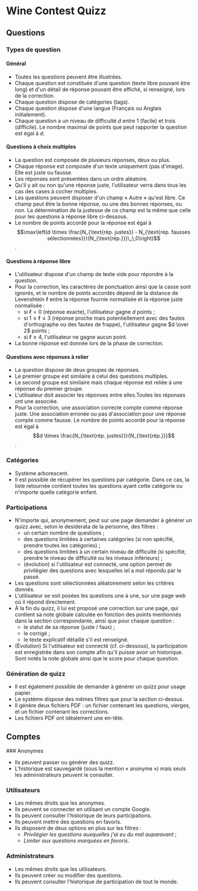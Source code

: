 # Wine Contest Quizz

## Questions

### Types de question

#### Général

- Toutes les questions peuvent être illustrées.
- Chaque question est constituée d'une question (texte libre pouvant être long) et d'un détail de réponse pouvant être affiché, si renseigné, lors de la correction.
- Chaque question dispose de catégories (tags).
- Chaque question dispose d'une langue (Français ou Anglais initialement).
- Chaque question a un niveau de difficulté $d$ entre 1 (facile) et trois (difficile). Le nombre maximal de points que peut rapporter la question est égal à $d$.

#### Questions à choix multiples

- La question est composée de plusieurs réponses, deux ou plus.
- Chaque réponse est composée d'un texte uniquement (pas d'image). Elle est juste ou fausse.
- Les réponses sont présentées dans un ordre aléatoire.
- Qu'il y ait ou non qu'une réponse juste, l'utilisateur verra dans tous les cas des cases à cocher multiples.
- Les questions peuvent disposer d'un champ « Autre » qu'est libre. Ce champ peut être la bonne réponse, ou une des bonnes réponses, ou non. La détermination de la justesse de ce champ est la même que celle pour les questions à réponse libre ci-dessous.
- Le nombre de points accordé pour la réponse est égal à $$\max\left(d \times \frac{N_{\text{rép. justes}} - N_{\text{rép. fausses sélectionnées}}}{N_{\text{rép.}}}\,;\,0\right)$$.

#### Questions à réponse libre

- L'utilisateur dispose d'un champ de texte vide pour répondre à la question.
- Pour la correction, les caractères de ponctuation ainsi que la casse sont ignorés, et le nombre de points accordés dépend de la distance de Levenshtein $\ell$ entre la réponse fournie normalisée et la réponse juste normalisée :
  - si $\ell = 0$ (réponse exacte), l'utilisateur gagne $d$ points ;
  - si $1 \leq \ell \leq 3$ (réponse proche mais potentiellement avec des fautes d'orthographe ou des fautes de frappe), l'utilisateur gagne $d \over 2$ points ;
  - si $\ell \geq 4$, l'utilisateur ne gagne aucun point.
- La bonne réponse est donnée lors de la phase de correction.

#### Questions avec réponses à relier

- La question dispose de deux groupes de réponses.
- Le premier groupe est similaire à celui des questions multiples.
- Le second groupe est similaire mais chaque réponse est reliée à une réponse du premier groupe.
- L'utilisateur doit associer les réponses entre elles.Toutes les réponses ont une associée.
- Pour la correction, une association correcte compte comme réponse juste. Une association erronée ou pas d'association pour une réponse compte comme fausse. Le nombre de points accordé pour la réponse est égal à $$d \times \frac{N_{\text{rép. justes}}}{N_{\text{rép.}}}$$.

### Catégories

- Système arborescent.
- Il est possible de récupérer les questions par catégorie. Dans ce cas, la liste retournée contient toutes les questions ayant cette catégorie ou n'importe quelle catégorie enfant.

### Participations

- N'importe qui, anonymement, peut sur une page demander à générer un quizz avec, selon le desiderata de la personne, des filtres : 
  - un certain nombre de questions ;
  - des questions limitées à certaines catégories (si non spécifié, prendre toutes les catégories) ;
  - des questions limitées à un certain niveau de difficulté (si spécifié, prendre le niveau de difficulté ou les niveaux inférieurs) ;
  - (évolution) si l'utilisateur est connecté, une option permet de privilégier des questions avec lesquelles iel a mal répondu par le passé.
- Les questions sont sélectionnées aléatoirement selon les critères donnés.
- L'utilisateur se voit posées les questions une à une, sur une page web où il répond directement.
- À la fin du quizz, il lui est proposé une correction sur une page, qui contient sa note globale calculée en fonction des points mentionnés dans la section correspondante, ainsi que pour chaque question :
  - le statut de sa réponse (juste / faux) ;
  - le corrigé ;
  - le texte explicatif détaillé s'il est renseigné.
- (Évolution) Si l'utilisateur est connecté (cf. ci-dessous), la participation est enregistrée dans son compte afin qu'il puisse avoir un historique. Sont notés la note globale ainsi que le score pour chaque question.

### Génération de quizz

- Il est également possible de demander à générer un quizz pour usage papier.
- Le système dispose des mêmes filtres que pour la section ci-dessus.
- Il génère deux fichiers PDF : un fichier contenant les questions, vierges, et un fichier contenant les corrections.
- Les fichiers PDF ont idéalement une en-tête.

## Comptes

### Anonymes

- Ils peuvent passer ou générer des quizz.
- L'historique est sauvegardé (sous la mention « anonyme ») mais seuls les administrateurs peuvent le consulter.

### Utilisateurs

- Les mêmes droits que les anonymes.
- Ils peuvent se connecter en utilisant un compte Google.
- Ils peuvent consulter l'historique de leurs participations.
- Ils peuvent mettre des questions en favoris.
- Ils disposent de deux options en plus sur les filtres :
  - _Privilégier les questions auxquelles j'ai eu du mal auparavant_ ;
  - _Limiter aux questions marquées en favoris_.

### Administrateurs

- Les mêmes droits que les utilisateurs.
- Ils peuvent créer ou modifier des questions.
- Ils peuvent consulter l'historique de participation de tout le monde.

